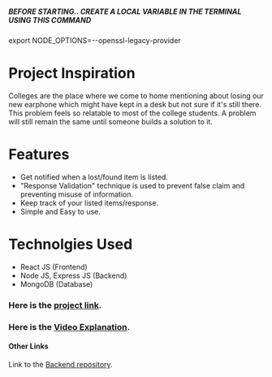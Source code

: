 
##### BEFORE STARTING.. CREATE A LOCAL VARIABLE IN THE TERMINAL USING THIS COMMAND
export NODE_OPTIONS=--openssl-legacy-provider

# Project Inspiration
Colleges are the place where we come to home mentioning about losing our new earphone which might have kept in a desk but not sure if it's still there. This problem feels so relatable to most of the college students. A problem will still remain the same until someone builds a solution to it.

# Features
* Get notified when a lost/found item is listed.
* "Response Validation" technique is used to prevent false claim and preventing misuse of information.
* Keep track of your listed items/response.
* Simple and Easy to use.


# Technolgies Used
* React JS (Frontend)
* Node JS, Express JS (Backend)
* MongoDB (Database)


### Here is the [project link](https://lfs-project.herokuapp.com/).
### Here is the [Video Explanation](https://youtu.be/7pioxo5yjGI).

#### Other Links
Link to the [Backend repository](https://github.com/eswarupkumar/lfs-backend-server).
